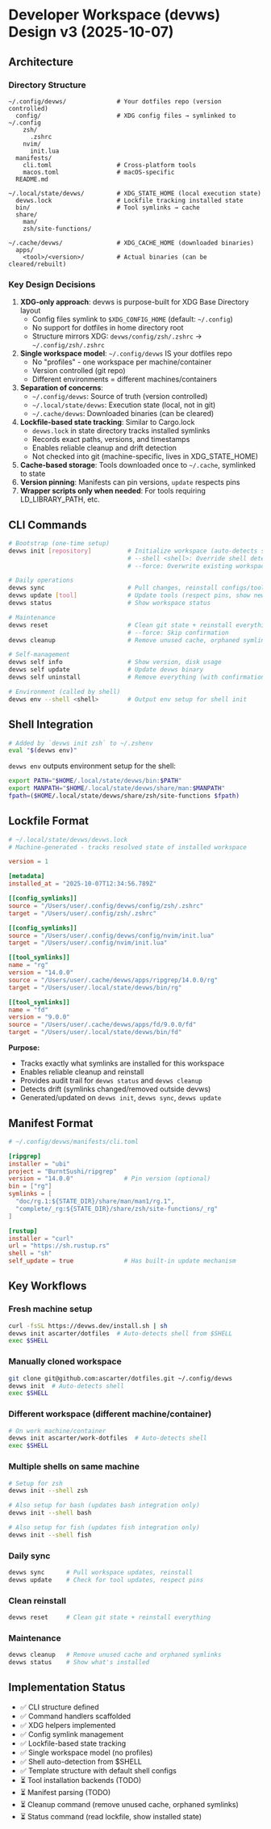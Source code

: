 # Developer Workspace (devws) Design v3 (2025-10-07)

## Architecture

### Directory Structure

```
~/.config/devws/              # Your dotfiles repo (version controlled)
  config/                     # XDG config files → symlinked to ~/.config
    zsh/
      .zshrc
    nvim/
      init.lua
  manifests/
    cli.toml                  # Cross-platform tools
    macos.toml                # macOS-specific
  README.md

~/.local/state/devws/         # XDG_STATE_HOME (local execution state)
  devws.lock                  # Lockfile tracking installed state
  bin/                        # Tool symlinks → cache
  share/
    man/
    zsh/site-functions/

~/.cache/devws/               # XDG_CACHE_HOME (downloaded binaries)
  apps/
    <tool>/<version>/         # Actual binaries (can be cleared/rebuilt)
```

### Key Design Decisions

1. **XDG-only approach**: devws is purpose-built for XDG Base Directory layout
   - Config files symlink to `$XDG_CONFIG_HOME` (default: `~/.config`)
   - No support for dotfiles in home directory root
   - Structure mirrors XDG: `devws/config/zsh/.zshrc` → `~/.config/zsh/.zshrc`
2. **Single workspace model**: `~/.config/devws` IS your dotfiles repo
   - No "profiles" - one workspace per machine/container
   - Version controlled (git repo)
   - Different environments = different machines/containers
3. **Separation of concerns**:
   - `~/.config/devws`: Source of truth (version controlled)
   - `~/.local/state/devws`: Execution state (local, not in git)
   - `~/.cache/devws`: Downloaded binaries (can be cleared)
4. **Lockfile-based state tracking**: Similar to Cargo.lock
   - `devws.lock` in state directory tracks installed symlinks
   - Records exact paths, versions, and timestamps
   - Enables reliable cleanup and drift detection
   - Not checked into git (machine-specific, lives in XDG_STATE_HOME)
5. **Cache-based storage**: Tools downloaded once to `~/.cache`, symlinked to state
6. **Version pinning**: Manifests can pin versions, `update` respects pins
7. **Wrapper scripts only when needed**: For tools requiring LD_LIBRARY_PATH, etc.

## CLI Commands

```bash
# Bootstrap (one-time setup)
devws init [repository]          # Initialize workspace (auto-detects shell from $SHELL)
                                 # --shell <shell>: Override shell detection
                                 # --force: Overwrite existing workspace

# Daily operations
devws sync                       # Pull changes, reinstall configs/tools
devws update [tool]              # Update tools (respect pins, show newer)
devws status                     # Show workspace status

# Maintenance
devws reset                      # Clean git state + reinstall everything
                                 # --force: Skip confirmation
devws cleanup                    # Remove unused cache, orphaned symlinks

# Self-management
devws self info                  # Show version, disk usage
devws self update                # Update devws binary
devws self uninstall             # Remove everything (with confirmation)

# Environment (called by shell)
devws env --shell <shell>        # Output env setup for shell init
```

## Shell Integration

```bash
# Added by `devws init zsh` to ~/.zshenv
eval "$(devws env)"
```

`devws env` outputs environment setup for the shell:
```bash
export PATH="$HOME/.local/state/devws/bin:$PATH"
export MANPATH="$HOME/.local/state/devws/share/man:$MANPATH"
fpath=($HOME/.local/state/devws/share/zsh/site-functions $fpath)
```

## Lockfile Format

```toml
# ~/.local/state/devws/devws.lock
# Machine-generated - tracks resolved state of installed workspace

version = 1

[metadata]
installed_at = "2025-10-07T12:34:56.789Z"

[[config_symlinks]]
source = "/Users/user/.config/devws/config/zsh/.zshrc"
target = "/Users/user/.config/zsh/.zshrc"

[[config_symlinks]]
source = "/Users/user/.config/devws/config/nvim/init.lua"
target = "/Users/user/.config/nvim/init.lua"

[[tool_symlinks]]
name = "rg"
version = "14.0.0"
source = "/Users/user/.cache/devws/apps/ripgrep/14.0.0/rg"
target = "/Users/user/.local/state/devws/bin/rg"

[[tool_symlinks]]
name = "fd"
version = "9.0.0"
source = "/Users/user/.cache/devws/apps/fd/9.0.0/fd"
target = "/Users/user/.local/state/devws/bin/fd"
```

**Purpose:**
- Tracks exactly what symlinks are installed for this workspace
- Enables reliable cleanup and reinstall
- Provides audit trail for `devws status` and `devws cleanup`
- Detects drift (symlinks changed/removed outside devws)
- Generated/updated on `devws init`, `devws sync`, `devws update`

## Manifest Format

```toml
# ~/.config/devws/manifests/cli.toml

[ripgrep]
installer = "ubi"
project = "BurntSushi/ripgrep"
version = "14.0.0"              # Pin version (optional)
bin = ["rg"]
symlinks = [
  "doc/rg.1:${STATE_DIR}/share/man/man1/rg.1",
  "complete/_rg:${STATE_DIR}/share/zsh/site-functions/_rg"
]

[rustup]
installer = "curl"
url = "https://sh.rustup.rs"
shell = "sh"
self_update = true              # Has built-in update mechanism
```

## Key Workflows

### Fresh machine setup
```bash
curl -fsSL https://devws.dev/install.sh | sh
devws init ascarter/dotfiles  # Auto-detects shell from $SHELL
exec $SHELL
```

### Manually cloned workspace
```bash
git clone git@github.com:ascarter/dotfiles.git ~/.config/devws
devws init  # Auto-detects shell
exec $SHELL
```

### Different workspace (different machine/container)
```bash
# On work machine/container
devws init ascarter/work-dotfiles  # Auto-detects shell
exec $SHELL
```

### Multiple shells on same machine
```bash
# Setup for zsh
devws init --shell zsh

# Also setup for bash (updates bash integration only)
devws init --shell bash

# Also setup for fish (updates fish integration only)
devws init --shell fish
```

### Daily sync
```bash
devws sync      # Pull workspace updates, reinstall
devws update    # Check for tool updates, respect pins
```

### Clean reinstall
```bash
devws reset     # Clean git state + reinstall everything
```

### Maintenance
```bash
devws cleanup   # Remove unused cache and orphaned symlinks
devws status    # Show what's installed
```

## Implementation Status

- ✅ CLI structure defined
- ✅ Command handlers scaffolded
- ✅ XDG helpers implemented
- ✅ Config symlink management
- ✅ Lockfile-based state tracking
- ✅ Single workspace model (no profiles)
- ✅ Shell auto-detection from $SHELL
- ✅ Template structure with default shell configs
- ⏳ Tool installation backends (TODO)
- ⏳ Manifest parsing (TODO)
- ⏳ Cleanup command (remove unused cache, orphaned symlinks)
- ⏳ Status command (read lockfile, show installed state)
